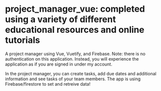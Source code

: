 # project_manager_vue: completed using a variety of different educational resources and online tutorials

A project manager using Vue, Vuetify, and Firebase. Note: there is no authentication on this application. Instead,
you will experience the application as if you are signed in under my account.

In the project manager, you can create tasks, add due dates and additional information and see tasks of your team
members. The app is using Firebase/firestore to set and retreive data!

